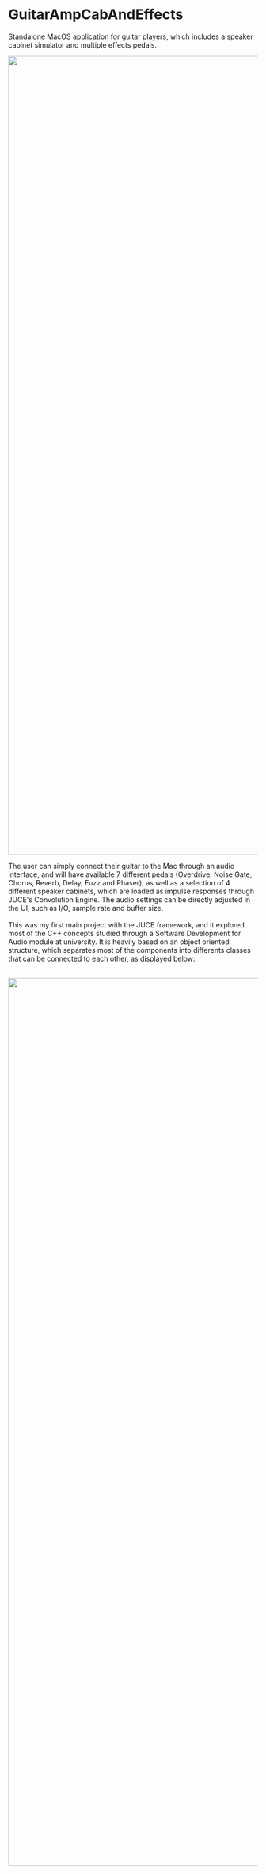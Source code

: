 # GuitarAmpCabAndEffects
Standalone MacOS application for guitar players, which includes a speaker cabinet simulator and multiple effects pedals.

<p align="center">
<img width="1612" alt="Screenshot 2021-09-04 at 17 54 51" src="https://user-images.githubusercontent.com/90060036/132102427-a6dc429c-247c-49f7-99af-a6dcacb7f6a6.png">
</p>
The user can simply connect their guitar to the Mac through an audio interface, and will have available 7 different pedals (Overdrive, Noise Gate, Chorus, Reverb, Delay, Fuzz and Phaser), as well as a selection of 4 different speaker cabinets, which are loaded as impulse responses through JUCE's Convolution Engine. The audio settings can be directly adjusted in the UI, such as I/O, sample rate and buffer size.
<br><br>
This was my first main project with the JUCE framework, and it explored most of the C++ concepts studied through a Software Development for Audio module at university. It is heavily based on an object oriented structure, which separates most of the components into differents classes that can be connected to each other, as displayed below:
<br><br>
<p align="center">
<img width="1792" alt="Screenshot 2021-09-04 at 17 52 20" src="https://user-images.githubusercontent.com/90060036/132102359-95c66f3c-47ef-421c-99ce-551a557b38f5.png">
</p>

